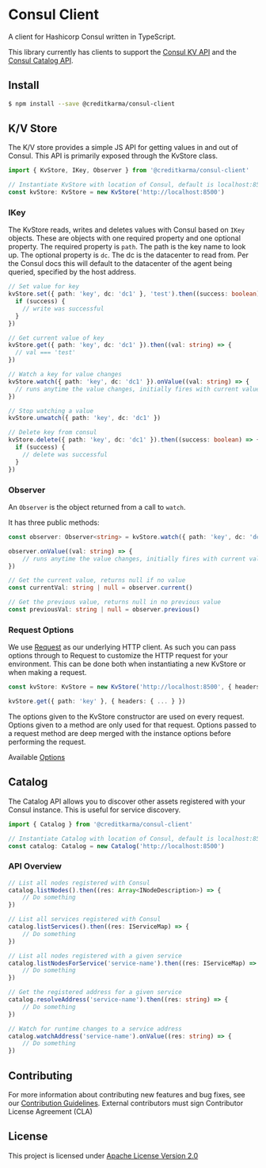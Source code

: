 # Consul Client

A client for Hashicorp Consul written in TypeScript.

This library currently has clients to support the [Consul KV API](https://www.consul.io/api/kv.html) and the [Consul Catalog API](https://www.consul.io/api/catalog.html).

## Install

```sh
$ npm install --save @creditkarma/consul-client
```

## K/V Store

The K/V store provides a simple JS API for getting values in and out of Consul. This API is primarily exposed through the KvStore class.

```typescript
import { KvStore, IKey, Observer } from '@creditkarma/consul-client'

// Instantiate KvStore with location of Consul, default is localhost:8500
const kvStore: KvStore = new KvStore('http://localhost:8500')
```

### IKey

The KvStore reads, writes and deletes values with Consul based on `IKey` objects. These are objects with one required property and one optional property. The required property is `path`. The path is the key name to look up. The optional property is `dc`. The dc is the datacenter to read from. Per the Consul docs this will default to the datacenter of the agent being queried, specified by the host address.

```typescript
// Set value for key
kvStore.set({ path: 'key', dc: 'dc1' }, 'test').then((success: boolean) => {
  if (success) {
    // write was successful
  }
})

// Get current value of key
kvStore.get({ path: 'key', dc: 'dc1' }).then((val: string) => {
  // val === 'test'
})

// Watch a key for value changes
kvStore.watch({ path: 'key', dc: 'dc1' }).onValue((val: string) => {
  // runs anytime the value changes, initially fires with current value
})

// Stop watching a value
kvStore.unwatch({ path: 'key', dc: 'dc1' })

// Delete key from consul
kvStore.delete({ path: 'key', dc: 'dc1' }).then((success: boolean) => {
  if (success) {
    // delete was successful
  }
})
```

### Observer

An `Observer` is the object returned from a call to `watch`.

It has three public methods:

```typescript
const observer: Observer<string> = kvStore.watch({ path: 'key', dc: 'dc1' })

observer.onValue((val: string) => {
    // runs anytime the value changes, initially fires with current value
})

// Get the current value, returns null if no value
const currentVal: string | null = observer.current()

// Get the previous value, returns null in no previous value
const previousVal: string | null = observer.previous()
```

### Request Options

We use [Request](https://github.com/request/request) as our underlying HTTP client. As such you can pass options through to Request to customize the HTTP request for your environment. This can be done both when instantiating a new KvStore or when making a request.

```typescript
const kvStore: KvStore = new KvStore('http://localhost:8500', { headers: { ... } })

kvStore.get({ path: 'key' }, { headers: { ... } })
```

The options given to the KvStore constructor are used on every request. Options given to a method are only used for that request. Options passed to a request method are deep merged with the instance options before performing the request.

Available [Options](https://github.com/request/request#requestoptions-callback)

## Catalog

The Catalog API allows you to discover other assets registered with your Consul instance. This is useful for service discovery.

```typescript
import { Catalog } from '@creditkarma/consul-client'

// Instantiate Catalog with location of Consul, default is localhost:8500
const catalog: Catalog = new Catalog('http://localhost:8500')
```

### API Overview

```typescript
// List all nodes registered with Consul
catalog.listNodes().then((res: Array<INodeDescription>) => {
    // Do something
})

// List all services registered with Consul
catalog.listServices().then((res: IServiceMap) => {
    // Do something
})

// List all nodes registered with a given service
catalog.listNodesForService('service-name').then((res: IServiceMap) => {
    // Do something
})

// Get the registered address for a given service
catalog.resolveAddress('service-name').then((res: string) => {
    // Do something
})

// Watch for runtime changes to a service address
catalog.watchAddress('service-name').onValue((res: string) => {
    // Do something
})
```

## Contributing

For more information about contributing new features and bug fixes, see our [Contribution Guidelines](https://github.com/creditkarma/CONTRIBUTING.md).
External contributors must sign Contributor License Agreement (CLA)

## License

This project is licensed under [Apache License Version 2.0](./LICENSE)
